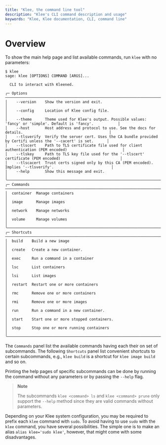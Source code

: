```yaml
---
title: "Klee, the command line tool"
description: "Klee's CLI command description and usage"
keywords: "Klee, Klee documentation, CLI, command line"
---
```


# Overview

To show the main help page and list available commands, run `klee` with no parameters:

```console
$ klee
sage: klee [OPTIONS] COMMAND [ARGS]...

  CLI to interact with Kleened.

╭─ Options ─────────────────────────────────────────────────────────────────────────────────────────────────────────╮
│    --version    Show the version and exit.                                                                        │
│    --config     Location of Klee config file.                                                                     │
│    --theme      Theme used for Klee's output. Possible values: 'fancy' or 'simple'. Default is 'fancy'.           │
│    --host       Host address and protocol to use. See the docs for details.                                       │
│    --tlsverify  Verify the server cert. Uses the CA bundle provided by Certifi unless the '--cacert' is set.      │
│    --tlscert    Path to TLS certificate file used for client authentication (PEM encoded)                         │
│    --tlskey     Path to TLS key file used for the '--tlscert' certificate (PEM encoded)                           │
│    --tlscacert  Trust certs signed only by this CA (PEM encoded). Implies '--tlsverify'.                          │
│    --help       Show this message and exit.                                                                       │
╰───────────────────────────────────────────────────────────────────────────────────────────────────────────────────╯
╭─ Commands ────────────────────────────────────────────────────────────────────────────────────────────────────────╮
│  container  Manage containers                                                                                     │
│  image      Manage images                                                                                         │
│  network    Manage networks                                                                                       │
│  volume     Manage volumes                                                                                        │
╰───────────────────────────────────────────────────────────────────────────────────────────────────────────────────╯
╭─ Shortcuts ───────────────────────────────────────────────────────────────────────────────────────────────────────╮
│  build    Build a new image                                                                                       │
│  create   Create a new container.                                                                                 │
│  exec     Run a command in a container                                                                            │
│  lsc      List containers                                                                                         │
│  lsi      List images                                                                                             │
│  restart  Restart one or more containers                                                                          │
│  rmc      Remove one or more containers                                                                           │
│  rmi      Remove one or more images                                                                               │
│  run      Run a command in a new container.                                                                       │
│  start    Start one or more stopped containers.                                                                   │
│  stop     Stop one or more running containers                                                                     │
╰───────────────────────────────────────────────────────────────────────────────────────────────────────────────────╯
```

The `Commands` panel list the available commands having each their on set of subcommands.
The following `Shortcuts` panel list convenient shortcuts to certain subcommands, e.g.,
`klee build` is a shortcut for `klee image build` and so on.

Printing the help pages of specific subcommands can be done by running the command without any parameters or
by passing the `--help` flag.

> **Note**
>
> The subcommands `klee <command> ls` and `klee <command> prune` only support the `--help` method
> since they are valid commands without parameters.

Depending on your Klee system configuration, you may be required to prefix
each `klee` command with `sudo`. To avoid having to use `sudo` with the
`klee` command, you have several possibilities. The simple one is to make an
alias `alias klee='sudo klee'`, however, that might come with some disadvantages.

